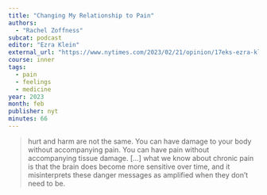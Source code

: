 ```yaml
---
title: "Changing My Relationship to Pain"
authors:
  - "Rachel Zoffness"
subcat: podcast
editor: "Ezra Klein"
external_url: "https://www.nytimes.com/2023/02/21/opinion/17eks-ezra-klein-podcast-rachel-zoffness.html"
course: inner
tags:
  - pain
  - feelings
  - medicine
year: 2023
month: feb
publisher: nyt
minutes: 66
---
```


> hurt and harm are not the same. You can have damage to your body without accompanying pain. You can have pain without accompanying tissue damage. [...] what we know about chronic pain is that the brain does become more sensitive over time, and it misinterprets these danger messages as amplified when they don’t need to be.
